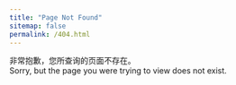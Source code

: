 ```yaml
---
title: "Page Not Found"
sitemap: false
permalink: /404.html
---
```


非常抱歉，您所查询的页面不存在。 <br>
Sorry, but the page you were trying to view does not exist.
